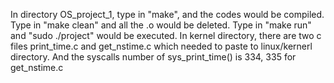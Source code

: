 In directory OS_project_1, type in "make", and the codes would be compiled.
Type in "make clean" and all the .o would be deleted.
Type in "make run" and "sudo ./project" would be executed.
In kernel directory, there are two c files print_time.c and get_nstime.c which needed to paste to linux/kernerl directory.
And the syscalls number of sys_print_time() is 334, 335 for get_nstime.c

